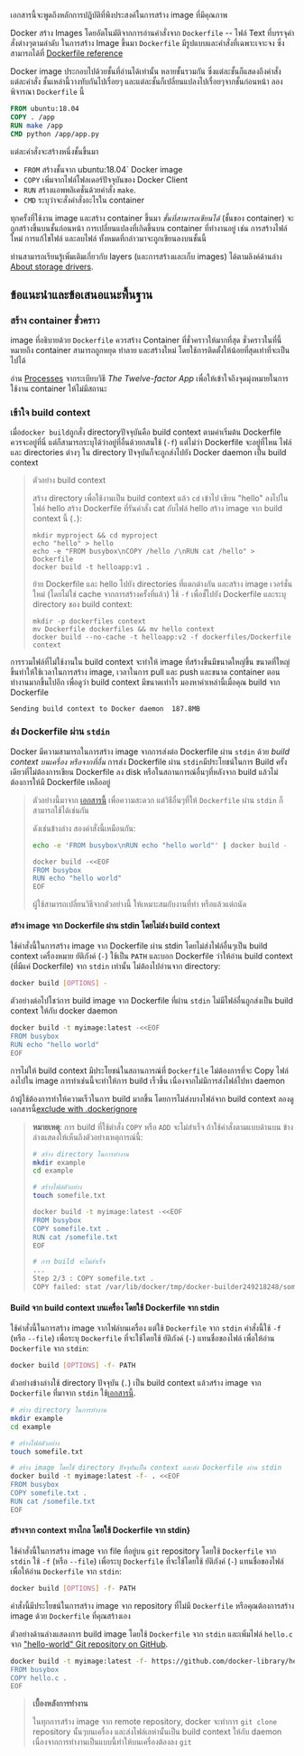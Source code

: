 เอกสารนี้จะพูดถึงหลักการปฎิบัติที่พึงประสงค์ในการสร้าง image ที่มีคุณภาพ

Docker สร้าง Images โดยอัตโนมัติจากการอ่านคำสั่งจาก `Dockerfile` -- ไฟล์ Text ที่บรรจุคำสั่งต่างๆตามลำดับ ในการสร้าง Image ขึ้นมา
`Dockerfile` มีรูปแบบและคำสั่งที่เฉพาะเจาะจง ซึ่งสามารถได้ที่ [Dockerfile reference](../../engine/reference/builder.md)

Docker image ประกอบไปด้วยชั้นที่อ่านได้เท่านั้น หลายชั้นรวมกัน ซึ่งแต่ละชั้นก็แสดงถึงคำสั่งแต่ละคำสั่ง
ชั้นเหล่านี้วางทับกันไปเรื่อยๆ และแต่ละชั้นก็เปลี่ยนแปลงไปเรื่อยๆจากชั้นก่อนหน้า ลองพิจารณา `Dockerfile` นี้

```dockerfile
FROM ubuntu:18.04
COPY . /app
RUN make /app
CMD python /app/app.py
```
แต่ละคำสั่งจะสร้างหนึ่งชั้นขึ้นมา
- `FROM` สร้างชั้นจาก ubuntu:18.04` Docker image
- `COPY` เพิ่มจากไฟล์โฟลเดอร์ปัจจุบันของ Docker Client
- `RUN` สร้างแอพพลิเคชั่นด้วยคำสั่ง `make`.
- `CMD` ระบุว่าจะสั่งคำสั่งอะไรใน container

ทุกครั้งที่ใช้งาน image และสร้าง container ขึ้นมา _ชั้นที่สามารถเขียนได้_ (ชั้นของ container) จะถูกสร้างขึ้นบนชั้นก่อนหน้า
การเปลี่ยนแปลงที่เกิดขึ้นบน container ที่ทำงานอยู่ เช่น การสร้างไฟล์ใหม่ การแก้ไขไฟล์ และลบไฟล์
ทั้งหมดที่กล่าวมาจะถูกเขียนลงบนชั้นนี้ 

ท่านสามารถเรียนรู้เพิ่มเติมเกี่ยวกับ layers (และการสร้างและเก็บ images) ได้ตามลิงค์ด้านล่าง
[About storage drivers](../../storage/storagedriver/index.md).

## ข้อแนะนำและข้อเสนอแนะพื้นฐาน

### สร้าง container ชั่วคราว

image ที่อธิบายด้วย `Dockerfile` ควรสร้าง Container ที่ชั่วคราวให้มากที่สุด
ชั่วคราวในที่นี้หมายถึง container สามารถถูกหยุด ทำลาย และสร้างใหม่ โดยใช้การติดตั้งให้น้อยที่สุดเท่าที่จะเป็นไปได้

อ่าน [Processes](https://12factor.net/processes) จากระเบียบวิธี _The Twelve-factor App_
เพื่อให้เข้าใจถึงจุดมุ่งหมายในการใช้งาน container ให้ไม่มีสถานะ

### เข้าใจ build context

เมื่อ`docker build`ถูกสั่ง directoryปัจจุบันคือ build context 
ตามค่าเริ่มต้น Dockerfile ควรจะอยู่ที่นี่ แต่ก็สามารถระบุได้ว่าอยู่ที่อื่นด้วยกสนใช้ (`-f`)
แต่ไม่ว่า Dockerfile จะอยู่ที่ไหน ไฟล์และ directories ต่างๆ ใน directory ปัจจุบันก็จะถูกส่งไปยัง
Docker daemon เป็น build context

> ตัวอย่าง build context
>
> สร้าง directory เพื่อใช้งานเป็น build context แล้ว `cd` เข้าไป
> เขียน "hello" ลงไปในไฟล์ hello
> สร้าง Dockerfile ที่รันคำสั่ง cat กับไฟล์ hello
> สร้าง image จาก  build context นี้  (`.`):
>
> ```shell
> mkdir myproject && cd myproject
> echo "hello" > hello
> echo -e "FROM busybox\nCOPY /hello /\nRUN cat /hello" > Dockerfile
> docker build -t helloapp:v1 .
> ```
>
> ย้าย Dockerfile และ hello ไปยัง directories ที่แตกต่างกัน และสร้าง image เวอร์ชั่นใหม่ (โดยไม่ใช่ cache จากการสร้างครั้งที่แล้ว)
> ใช้ `-f` เพื่อชั้ไปยัง Dockerfile และระบุ directory ของ build context: 
>
> ```shell
> mkdir -p dockerfiles context
> mv Dockerfile dockerfiles && mv hello context
> docker build --no-cache -t helloapp:v2 -f dockerfiles/Dockerfile context
> ```

การรวมไฟล์ที่ไม่ใช้งานใน build context จะทำให้ image ที่สร้างขึ้นมีขนาดใหญ่ขึ้น
ขนาดที่ใหญ่ขึ้นทำให้ใช้เวลาในการสร้าง image, เวลาในการ pull และ push และขนาด container ตอนทำงานมากขึ้นไปอีก
เพื่อดูว่า build context มีขนาดเท่าไร มองหาคำเหล่านี้เมื่อคุณ build จาก Dockerfile

```none
Sending build context to Docker daemon  187.8MB
```

### ส่ง Dockerfile ผ่าน `stdin`

Docker มีความสามารถในการสร้าง image จากการส่งต่อ Dockerfile ผ่าน `stdin`
ด้วย _build context บนเครื่อง หรือจากที่อื่น_ การส่ง Dockerfile ผ่าน `stdin`มีประโยชน์ในการ Build ครั้งเดียวที่ไม่ต้องการเขียน Dockerfile ลง disk
หรือในสถานการณ์อื่นๆที่หลังจาก build แล้วไม่ต้องการให้มี Dockerfile เหลืออยู่

> ตัวอย่างนี้มาจาก [เอกสารนี้](http://tldp.org/LDP/abs/html/here-docs.html) เพื่อความสะดวก
> แต่วิธีอื่นๆที่ให้ `Dockerfile` ผ่าน `stdin` ก็สามารถใช้ได้เช่นกัน
> 
> ดังเช่นข้างล่าง สองคำสั่งนี้เหมือนกัน:
> 
> ```bash
> echo -e 'FROM busybox\nRUN echo "hello world"' | docker build -
> ```
> 
> ```bash
> docker build -<<EOF
> FROM busybox
> RUN echo "hello world"
> EOF
> ```
> 
> ผู้ใช้สามารถเปลี่ยนวิธีจากตัวอย่างนี้ ให้เหมาะสมกับงานที่ทำ หรือแล้วแต่ถนัด


#### สร้าง image จาก Dockerfile ผ่าน stdin โดยไม่ส่ง build context

ใช้คำสั่งนี้ในการสร้าง image จาก Dockerfile ผ่าน stdin โดยไม่ส่งไฟล์อื่นๆเป็น build context
เครื่องหมาย ยัติภังค์ (`-`) ใช้เป็น `PATH` และบอก Dockerfile ว่าให้อ่าน build context (ที่มีแค่ Dockerfile)
จาก `stdin` เท่านั้น ไม่ต้องไปอ่านจาก directory:

```bash
docker build [OPTIONS] -
```

ตัวอย่างต่อไปโชว์การ build image จาก Dockerfile ที่ผ่าน `stdin` 
ไม่มีไฟล์อื่นถูกส่งเป็น build context ให้กับ docker daemon

```bash
docker build -t myimage:latest -<<EOF
FROM busybox
RUN echo "hello world"
EOF
```
การไม่ให้ build context มีประโยชน์ในสถานการณ์ที่ `Dockerfile` ไม่ต้องการที่จะ Copy ไฟล์ลงไปใน image
การทำเช่นนี้จะทำให้การ build เร็วขึ้น เนื่องจากไม่มีการส่งไฟล์ไปหา daemon

ถ้าผู้ใช้ต้องการทำให้ความเร็วในการ build มากขึ้น โดยการไม่ส่งบางไฟล์จาก build context ลองดูเอกสารนี้[exclude with .dockerignore](#exclude-with-dockerignore)

> **หมายเหตุ**: การ build ที่ใช้ตำสั่ง `COPY` หรือ `ADD` จะไม่สำเร็จ 
> ถ้าใช้คำสั่งตามแบบด้านบน ข้างล่างแสดงให้เห็นถึงตัวอย่างเหตุการณ์นี้:
> 
> ```bash
> # สร้าง directory ในการทำงาน
> mkdir example
> cd example
> 
> # สร้างไฟล์ตัวอย่าง
> touch somefile.txt
> 
> docker build -t myimage:latest -<<EOF
> FROM busybox
> COPY somefile.txt .
> RUN cat /somefile.txt
> EOF
> 
> # การ build จะไม่สำเร็จ
> ...
> Step 2/3 : COPY somefile.txt .
> COPY failed: stat /var/lib/docker/tmp/docker-builder249218248/somefile.txt: no such file or directory
> ```

#### Build จาก build context บนเครื่อง โดยใช้ Dockerfile จาก stdin

ใช้คำสั่งนี้ในการสร้าง image จากไฟล์บนเครื่อง แต่ใช้ `Dockerfile` จาก `stdin`
คำสั่งนี้ใช้ `-f` (หรือ `--file`) เพื่อระบุ `Dockerfile` ที่จะใช้โดยใช้ ยัติภังค์ (`-`) แทนชื่อของไฟล์
เพื่อให้อ่าน `Dockerfile` จาก `stdin`:

```bash
docker build [OPTIONS] -f- PATH
```

ตัวอย่างข้างล่างใช้ directory ปัจจุบัน (`.`) เป็น build context แล้วสร้าง image จาก `Dockerfile`
ที่มาจาก `stdin` ใช้[เอกสารนี้](http://tldp.org/LDP/abs/html/here-docs.html).


```bash
# สร้าง directory ในการทำงาน
mkdir example
cd example

# สร้างไฟล์ตัวอย่าง
touch somefile.txt

# สร้าง image โดยใช้ directory ปัจจุบันเป็น context และส่ง Dockerfile ผ่าน stdin
docker build -t myimage:latest -f- . <<EOF
FROM busybox
COPY somefile.txt .
RUN cat /somefile.txt
EOF
```

#### สร้างจาก context ทางไกล โดยใช้ Dockerfile จาก stdin}

ใช้คำสั่งนี้ในการสร้าง image จาก file ที่อยู่บน `git` repository โดยใช้ `Dockerfile` จาก `stdin`
ใช้ `-f` (หรือ `--file`) เพื่อระบุ `Dockerfile` ที่จะใช้โดยใช้ ยัติภังค์ (`-`) แทนชื่อของไฟล์
เพื่อให้อ่าน `Dockerfile` จาก `stdin`:

```bash
docker build [OPTIONS] -f- PATH
```

คำสั่งนี้มีประโยชน์ในการสร้าง image จาก repository ที่ไม่มี `Dockerfile`
หรือคุณต้องการสร้าง image ด้วย `Dockerfile` ที่คุณสร้างเอง

ตัวอย่างด้านล่างแสดงการ build image โดยใช้ `Dockerfile` จาก `stdin` และเพิ่มไฟล์ `hello.c` จาก ["hello-world" Git repository on GitHub](https://github.com/docker-library/hello-world).

```bash
docker build -t myimage:latest -f- https://github.com/docker-library/hello-world.git <<EOF
FROM busybox
COPY hello.c .
EOF
```

> **เบื้องหลังการทำงาน**
>
> ในทุกการสร้าง image จาก remote repository, docker จะทำการ `git clone` repository นั้นๆบนเครื่อง
> และส่งไฟล์เลห่านั้นเป็น build context ให้กับ daemon
> เนื่องจากการทำงานเป็นแบบนี้ทำให้บนเครื่องต้องลง `git`